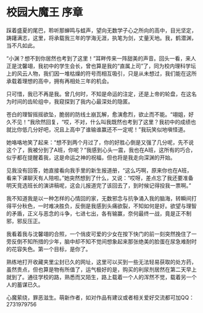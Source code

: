 # 校园大魔王  序章

踩着盛夏的尾巴，聆听那蝉鸣与蛙声，望向无数学子心之所向的高中，目光坚定，踌躇满志，这里，将承载我三年的学海无涯，执笔为剑，丈量天地。我，鹤潜渊，当不凡如此。

“小渊？想不到你居然也考到了这里！”耳畔传来一阵甜美的声音。回头一看，来人正是沈馨翊，我初中的学生会长，曾也算是我的“直属上司”了，同为校内理科学坛上的风云人物，我们因一堆枯燥的符号而相互吸引，只是从未想过，我们能在这所承载着理想的高中，拥有再相处三年的机会。

只可惜，我已不再是我。曾几何时，不知是命运的注定，还是上帝的轮盘，在这名为时间的齿轮组中，我窥探到了我内心最深处的隐匿。

苍白的理智摇摇欲坠，脆弱的防线土崩瓦解，愈演愈烈，欲止而不能。“翊姐，好久不见！”我欣然回复，“哎，不对，什么叫我既然也考到了这里？我初中的成绩也就比你低几分好吧，况且上高中了谁输谁赢还不一定呢！”我玩笑似地嗔怪道。

她咯咯地笑了起来：“想不到两个月过了，你的好胜心倒是又强了几分呢，先不说这个了，我被分到了A班，你呢？”我感到心头一震，我也在A班，这所有的巧合，似乎都在提醒着我，这是命运之神的祝福，但也将是我走向深渊的开始。

见我没有回答，她直接看向我手里的新生报道册，“这么巧啊，原来你也在A班，看来下课聊天有人陪啦。”她突然想到了什么，又说：“哎呀，差点忘了我还要准备明天竞选班长的演讲稿呢，这会儿报道完了该回去了，到时候记得投我一票啊。”

我不知道我是以一种怎样的心情回的家，无数邪念与抗争涌入我的脑海，转瞬间打得平分秋色，一时难决胜负，反倒是我感到头痛欲裂，不知如何是好。欲望与理智的矛盾，正义与恶念的斗争，七进七出，各有输赢，奈何最终一战，竟是正不制邪，邪反压正。

我看着我与沈馨翊的合照，一个俏皮可爱的少女在按下快门的前一刻突然挽住了一旁反倒不知所措的少年，脑中却不知不觉间想象起来那张绝美的脸蛋在尿急难耐时的花容失色。第一个目标，是你了。

熟练地打开收藏夹里尘封已久的网址，这里可以买到一些无法轻易获取的处方药，虽然贵点，但也算是物有所值了，运气极好的是，购买的利尿剂居然在第二天早上就到了。通往学校的路，熟悉而又陌生，路上载着一个人的浑然不觉，载着另一个人的蓄谋已久。

心魔萦绕，罪恶滋生。萌新作者，如对作品有建议或者相关爱好交流都可加QQ：2731979756

